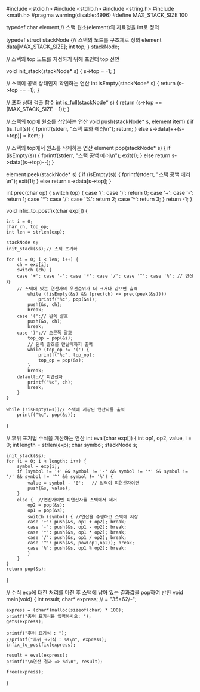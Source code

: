 #include <stdio.h>
#include <stdlib.h>
#include <string.h>
#include <math.h>
#pragma warning(disable:4996)
#define MAX_STACK_SIZE 100

typedef char element;// 스택 원소(element)의 자료형을 int로 정의 

typedef struct  stackNode {// 스택의 노드를 구조체로 정의
	element data[MAX_STACK_SIZE];
	int top;
} stackNode;


// 스택의 top 노드를 지정하기 위해 포인터 top 선언

void init_stack(stackNode* s)
{
	s->top = -1;
}

// 스택이 공백 상태인지 확인하는 연산
int isEmpty(stackNode* s)
{
	return (s->top == -1);
}

// 포화 상태 검출 함수
int is_full(stackNode* s)
{
	return (s->top == (MAX_STACK_SIZE - 1));
}

// 스택의 top에 원소를 삽입하는 연산
void push(stackNode* s, element item)
{
	if (is_full(s)) {
		fprintf(stderr, "스택 포화 에러\n");
		return;
	}
	else s->data[++(s->top)] = item;
}

// 스택의 top에서 원소를 삭제하는 연산
element pop(stackNode* s)
{
	if (isEmpty(s)) {
		fprintf(stderr, "스택 공백 에러\n");
		exit(1);
	}
	else return s->data[(s->top)--];
}

element peek(stackNode* s)
{
	if (isEmpty(s)) {
		fprintf(stderr, "스택 공백 에러\n");
		exit(1);
	}
	else return s->data[s->top];
}

int prec(char op)
{
	switch (op) {
	case '(': case ')': return 0;
	case '+': case '-': return 1;
	case '*': case '/': case '%': return 2;
	case '^': return 3;
	}
	return -1;
}

void infix_to_postfix(char exp[])
{

	int i = 0;
	char ch, top_op;
	int len = strlen(exp);

	stackNode s;
	init_stack(&s);// 스택 초기화 

	for (i = 0; i < len; i++) {
		ch = exp[i];
		switch (ch) {
		case '+': case '-': case '*': case '/': case '^': case '%': // 연산자
		// 스택에 있는 연산자의 우선순위가 더 크거나 같으면 출력
			while (!isEmpty(&s) && (prec(ch) <= prec(peek(&s))))
				printf("%c", pop(&s));
			push(&s, ch);
			break;
		case '(':// 왼쪽 괄호
			push(&s, ch);
			break;
		case ')':// 오른쪽 괄호
			top_op = pop(&s);
			// 왼쪽 괄호를 만날때까지 출력
			while (top_op != '(') {
				printf("%c", top_op);
				top_op = pop(&s);
			}
			break;
		default:// 피연산자
			printf("%c", ch);
			break;
		}
	}

	while (!isEmpty(&s))// 스택에 저장된 연산자들 출력
		printf("%c", pop(&s));
}

// 후위 표기법 수식을 계산하는 연산
int eval(char exp[])
{
	int op1, op2, value, i = 0;
	int length = strlen(exp);
	char symbol;
	stackNode s;

	init_stack(&s);
	for (i = 0; i < length; i++) {
		symbol = exp[i];
		if (symbol != '+' && symbol != '-' && symbol != '*' && symbol != '/' && symbol != '^' && symbol != '%') {
			value = symbol - '0';	// 입력이 피연산자이면
			push(&s, value);
		}
		else {	//연산자이면 피연산자를 스택에서 제거
			op2 = pop(&s);
			op1 = pop(&s);
			switch (symbol) { //연산을 수행하고 스택에 저장 
			case '+': push(&s, op1 + op2); break;
			case '-': push(&s, op1 - op2); break;
			case '*': push(&s, op1 * op2); break;
			case '/': push(&s, op1 / op2); break;
			case '^': push(&s, pow(op1,op2)); break;
			case '%': push(&s, op1 % op2); break;
			}
		}
	}
	return pop(&s);
}

// 수식 exp에 대한 처리를 마친 후 스택에 남아 있는 결과값을 pop하여 반환
void main(void) {
	int result;
	char* express;			// = "35*62/-";

	express = (char*)malloc(sizeof(char) * 100);
	printf("중위 표기식을 입력하시오: ");
	gets(express);

	printf("후위 표기식 : ");											//printf("후위 표기식 : %s\n", express);
	infix_to_postfix(express);

	result = eval(express);
	printf("\n연산 결과 => %d\n", result);

	free(express);
}
